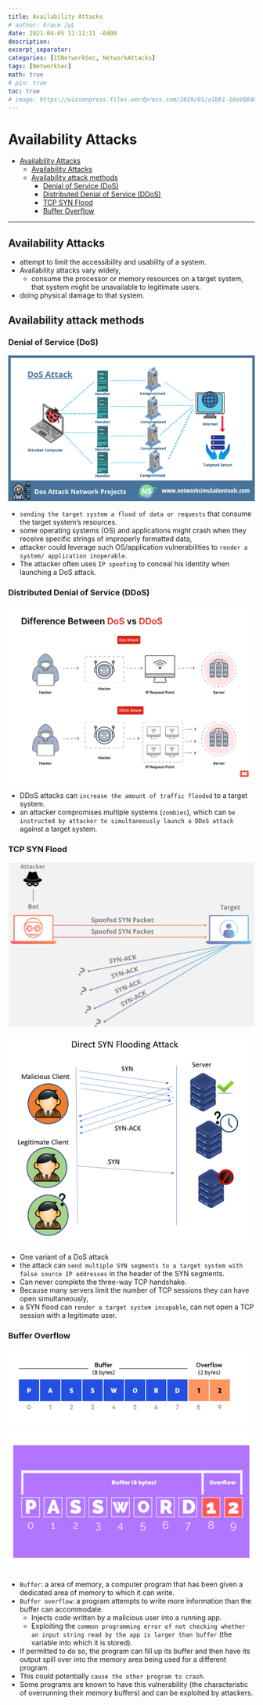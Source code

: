 ```yaml
---
title: Availability Attacks
# author: Grace JyL
date: 2021-04-05 11:11:11 -0400
description:
excerpt_separator:
categories: [15NetworkSec, NetworkAttacks]
tags: [NetworkSec]
math: true
# pin: true
toc: true
# image: https://wissenpress.files.wordpress.com/2019/01/a1bb1-16oVQ0409lk5n3C2ZPMg8Rg.png
---
```


# Availability Attacks
- [Availability Attacks](#availability-attacks)
  - [Availability Attacks](#availability-attacks-1)
  - [Availability attack methods](#availability-attack-methods)
    - [Denial of Service (DoS)](#denial-of-service-dos)
    - [Distributed Denial of Service (DDoS)](#distributed-denial-of-service-ddos)
    - [TCP SYN Flood](#tcp-syn-flood)
    - [Buffer Overflow](#buffer-overflow)

---

## Availability Attacks

- attempt to limit the accessibility and usability of a system.
- Availability attacks vary widely,
  - consume the processor or memory resources on a target system, that system might be unavailable to legitimate users.
- doing physical damage to that system.

## Availability attack methods

### Denial of Service (DoS)

![alt text](images/me7wz4l958.png)

- `sending the target system a flood of data or requests` that consume the target system’s resources.
- some operating systems (OS) and applications might crash when they receive specific strings of improperly formatted data,
- attacker could leverage such OS/application vulnerabilities to `render a system/ application inoperable`.
- The attacker often uses `IP spoofing` to conceal his identity when launching a DoS attack.

### Distributed Denial of Service (DDoS)

![alt text](images/me7wz4l943.png)

- DDoS attacks can `increase the amount of traffic flooded` to a target system.
- an attacker compromises multiple systems (`zombies`), which can `be instructed by attacker to simultaneously launch a DDoS attack` against a target system.

### TCP SYN Flood

![alt text](images/me7wz4l952.png)

![alt text](images/me7wz4l928.png)

- One variant of a DoS attack
- the attack can `send multiple SYN segments to a target system with false source IP addresses` in the header of the SYN segments.
- Can never complete the three-way TCP handshake.
- Because many servers limit the number of TCP sessions they can have open simultaneously,
- a SYN flood can `render a target system incapable`, can not open a TCP session with a legitimate user.

### Buffer Overflow
![alt text](images/me7wz4la63.png)

![alt text](images/me7wz4la93.png)

- `Buffer`: a area of memory, a computer program that has been given a dedicated area of memory to which it can write.
- `Buffer overflow`: a program attempts to write more information than the buffer can accommodate.
  - Injects code written by a malicious user into a running app.
  - Exploiting the `common programming error of not checking whether an input string read by the app is larger than buffer` (the variable into which it is stored).
- If permitted to do so, the program can fill up its buffer and then have its output spill over into the memory area being used for a different program.
- This could potentially `cause the other program to crash`.
- Some programs are known to have this vulnerability (the characteristic of overrunning their memory buffers) and can be exploited by attackers.
